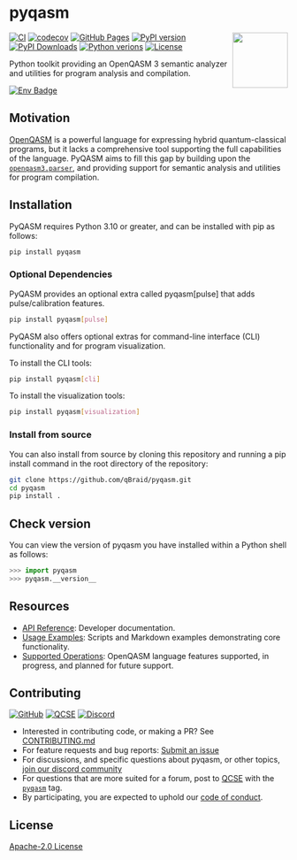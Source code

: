 # pyqasm

<img align="right" width="100" src="https://qbraid-static.s3.amazonaws.com/pyqasm.svg"/>

[![CI](https://github.com/qBraid/pyqasm/actions/workflows/main.yml/badge.svg?branch=main)](https://github.com/qBraid/pyqasm/actions/workflows/main.yml)
[![codecov](https://codecov.io/gh/qBraid/pyqasm/graph/badge.svg?token=92YURMR8T8)](https://codecov.io/gh/qBraid/pyqasm)
[![GitHub Pages](https://img.shields.io/github/actions/workflow/status/qBraid/pyqasm/gh-pages.yml?label=docs)](https://sdk.qbraid.com/pyqasm/)
[![PyPI version](https://img.shields.io/pypi/v/pyqasm.svg?color=blue)](https://pypi.org/project/pyqasm/)
[![PyPI Downloads](https://static.pepy.tech/badge/pyqasm)](https://pepy.tech/projects/pyqasm)
[![Python verions](https://img.shields.io/pypi/pyversions/pyqasm.svg?color=blue)](https://pypi.org/project/pyqasm/)
[![License](https://img.shields.io/github/license/qBraid/pyqasm.svg?color=purple)](https://www.apache.org/licenses/LICENSE-2.0)

Python toolkit providing an OpenQASM 3 semantic analyzer and utilities for program analysis and compilation.


[![Env Badge](https://img.shields.io/endpoint?url=https://api.qbraid.com/api/environments/valid?envSlug=pyqasm_l9qauu&label=Launch+on+qBraid&labelColor=white&logo=rocket&logoSize=auto&style=for-the-badge)](http://account.qbraid.com?gitHubUrl=https://github.com/qBraid/pyqasm.git&envId=pyqasm_l9qauu)


## Motivation
[OpenQASM](https://openqasm.com/) is a powerful language for expressing hybrid quantum-classical programs, but it lacks a comprehensive tool supporting the full capabilities of the language. PyQASM aims to fill this gap by building upon the [`openqasm3.parser`](https://github.com/openqasm/openqasm/blob/ast-py/v1.0.1/source/openqasm/openqasm3/parser.py), and providing support for semantic analysis and utilities for program compilation.

## Installation

PyQASM requires Python 3.10 or greater, and can be installed with pip as follows:

```bash
pip install pyqasm
```

### Optional Dependencies

PyQASM provides an optional extra called pyqasm[pulse] that adds pulse/calibration features.

```bash
pip install pyqasm[pulse]
```

PyQASM also offers optional extras for command-line interface (CLI) functionality and for program visualization.

To install the CLI tools:
```bash
pip install pyqasm[cli]
```

To install the visualization tools:
```bash
pip install pyqasm[visualization]
```

### Install from source 

You can also install from source by cloning this repository and running a pip install command
in the root directory of the repository:

```bash
git clone https://github.com/qBraid/pyqasm.git
cd pyqasm
pip install .
```

## Check version

You can view the version of pyqasm you have installed within a Python shell as follows:

```python
>>> import pyqasm
>>> pyqasm.__version__
```

## Resources

- [API Reference](https://qbraid.github.io/pyqasm/api/pyqasm.html): Developer documentation.
- [Usage Examples](examples): Scripts and Markdown examples demonstrating core functionality.
- [Supported Operations](pyqasm/README.md#supported-operations): OpenQASM language features supported, in progress, and planned for future support.

## Contributing

[![GitHub](https://img.shields.io/badge/issue_tracking-github-black?logo=github)](https://github.com/qBraid/pyqasm/issues)
[![QCSE](https://img.shields.io/badge/QCSE-pyqasm-orange?logo=stackexchange)](https://quantumcomputing.stackexchange.com/questions/tagged/pyqasm)
[![Discord](https://img.shields.io/badge/Discord-%235865F2.svg?logo=discord&logoColor=white)](https://discord.gg/TPBU2sa8Et)

- Interested in contributing code, or making a PR? See
  [CONTRIBUTING.md](CONTRIBUTING.md)
- For feature requests and bug reports:
  [Submit an issue](https://github.com/qBraid/pyqasm/issues)
- For discussions, and specific questions about pyqasm, or
  other topics, [join our discord community](https://discord.gg/TPBU2sa8Et)
- For questions that are more suited for a forum, post to
  [QCSE](https://quantumcomputing.stackexchange.com/)
  with the [`pyqasm`](https://quantumcomputing.stackexchange.com/questions/tagged/pyqasm) tag.
- By participating, you are expected to uphold our [code of conduct](CODE_OF_CONDUCT).

## License

[Apache-2.0 License](LICENSE)

